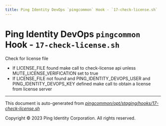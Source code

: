 ```yaml
---
title: Ping Identity DevOps `pingcommon` Hook - `17-check-license.sh`
---
```


# Ping Identity DevOps `pingcommon` Hook - `17-check-license.sh`
 Check for license file
 - If LICENSE_FILE found make call to check-license api unless MUTE_LICENSE_VERIFICATION set to true
 - If LICENSE_FILE not found and PING_IDENTITY_DEVOPS_USER and PING_IDENTITY_DEVOPS_KEY defined
   make call to obtain a license from license server

---
This document is auto-generated from _[pingcommon/opt/staging/hooks/17-check-license.sh](https://github.com/pingidentity/pingidentity-docker-builds/blob/master/pingcommon/opt/staging/hooks/17-check-license.sh)_

Copyright © 2023 Ping Identity Corporation. All rights reserved.
